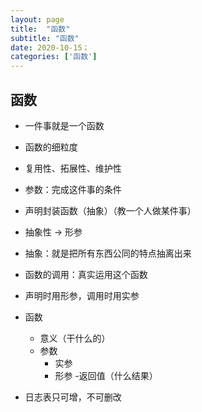 ```yaml
---
layout: page
title:  "函数"
subtitle: "函数"
date: 2020-10-15；
categories: ['函数']
---
```


## 函数
- 一件事就是一个函数
- 函数的细粒度
- 复用性、拓展性、维护性
- 参数：完成这件事的条件
- 声明封装函数（抽象）（教一个人做某件事）
- 抽象性 -> 形参
- 抽象：就是把所有东西公同的特点抽离出来
- 函数的调用：真实运用这个函数
- 声明时用形参，调用时用实参 
- 函数
    - 意义（干什么的）
    - 参数
        - 实参
        - 形参
    -返回值（什么结果）

- 日志表只可增，不可删改